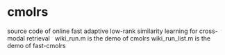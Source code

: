 # cmolrs
source code of online fast adaptive low-rank similarity learning for cross-modal retrieval
 
wiki_run.m is the demo of cmolrs
wiki_run_list.m is the demo of fast-cmolrs
